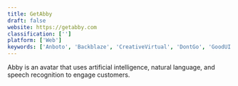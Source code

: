 ```yaml
---
title: GetAbby
draft: false 
website: https://getabby.com
classification: ['']
platform: ['Web']
keywords: ['Anboto', 'Backblaze', 'CreativeVirtual', 'DontGo', 'GoodUI Evidence', 'HiOperator', 'Inforobo', 'Morph.ai', 'Omnipage', 'Sofy.ai', 'True Image', 'Voicea', 'eGain Virtual Assistant']
---
```

Abby is an avatar that uses artificial intelligence, natural language, and speech recognition to engage customers.